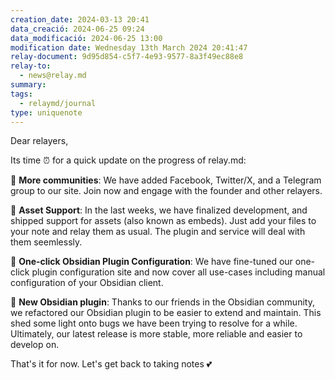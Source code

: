 ```yaml
---
creation_date: 2024-03-13 20:41
data_creació: 2024-06-25 09:24
data_modificació: 2024-06-25 13:00
modification date: Wednesday 13th March 2024 20:41:47
relay-document: 9d95d854-c5f7-4e93-9577-8a3f49ec88e8
relay-to:
  - news@relay.md
summary: 
tags:
  - relaymd/journal
type: uniquenote
---
```


Dear relayers,

Its time ⏰ for a quick update on the progress of relay.md:

🎉 **More communities**:
We have added Facebook, Twitter/X, and a Telegram group to our site. Join now and engage with the founder and other relayers.

🎉 **Asset Support**:
In the last weeks, we have finalized development, and shipped support for assets (also known as embeds). Just add your files to your note and relay them as usual. The plugin and service will deal with them seemlessly.

🎉 **One-click Obsidian Plugin Configuration**:
We have fine-tuned our one-click plugin configuration site and now cover all use-cases including manual configuration of your Obsidian client.

🎉 **New Obsidian plugin**:
Thanks to our friends in the Obsidian community, we refactored our Obsidian plugin to be easier to extend and maintain. This shed some light onto bugs we have been trying to resolve for a while. Ultimately, our latest release is more stable, more reliable and easier to develop on.

That's it for now. Let's get back to taking notes 💕
